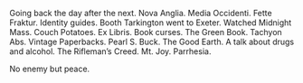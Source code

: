 Going back the day after the next. Nova Anglia. Media Occidenti. Fette Fraktur. Identity guides. Booth Tarkington went to Exeter. Watched Midnight Mass. Couch Potatoes. Ex Libris. Book curses. The Green Book. Tachyon Abs. Vintage Paperbacks. Pearl S. Buck. The Good Earth. A talk about drugs and alcohol. The Rifleman’s Creed. Mt. Joy. Parrhesia.

No enemy but peace.